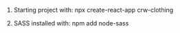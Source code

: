 1. Starting project with:
   npx create-react-app crw-clothing

2. SASS installed with:
   npm add node-sass
